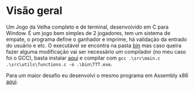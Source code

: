# Visão geral
Um Jogo da Velha completo e de terminal, desenvolvido em C para Window. É um jogo bem simples de 2 jogadores, tem um sistema de empate, o programa define o ganhador e imprime, há validação da entrado do usuário e etc. O executável se encontra na pasta [bin](bin/) mas caso queira fazer alguma modificação vai ser necessário um compilador (no meu caso foi o GCC), basta instalar [aqui](https://sourceforge.net/projects/gcc-win64/) e compilar com ```gcc .\src\main.c .\src\utils\functions.c -o .\bin\TTT.exe```.

Para um maior desafio eu desenvolvi o mesmo programa em Assembly x86 [aqui](https://github.com/HugoLeopoldina/AsmX86_TicTacToe_Win).
